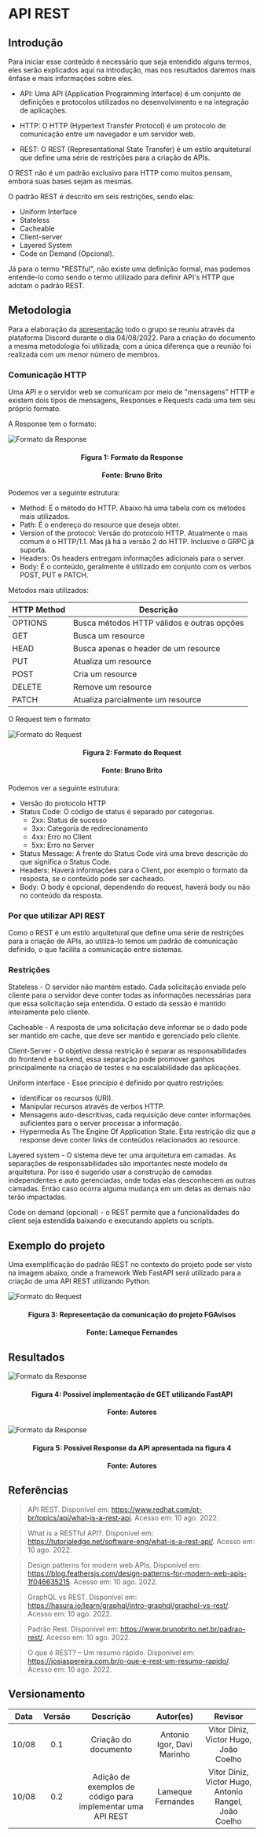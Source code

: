 # API REST

## Introdução

Para iniciar esse conteúdo é necessário que seja entendido alguns termos, eles serão explicados aqui na introdução, mas nos resultados daremos mais ênfase e mais informações sobre eles.

- API: Uma API (Application Programming Interface) é um conjunto de definições e protocolos utilizados no desenvolvimento e na integração de aplicações.

- HTTP: O HTTP (Hypertext Transfer Protocol) é um protocolo de comunicação entre um navegador e um servidor web.

- REST: O REST (Representational State Transfer) é um estilo arquitetural que define uma série de restrições para a criação de APIs.

O REST não é um padrão exclusivo para HTTP como muitos pensam, embora suas bases sejam as mesmas.

O padrão REST é descrito em seis restrições, sendo elas:

- Uniform Interface
- Stateless
- Cacheable
- Client-server
- Layered System
- Code on Demand (Opcional).

Já para o termo "RESTful", não existe uma definição formal, mas podemos entende-lo como sendo o termo utilizado para definir API's HTTP que adotam o padrão REST.

## Metodologia

Para a elaboração da [apresentação](https://www.canva.com/design/DAFINc4Wurs/lc_gjowzEkKgXO0Yl_Qk9Q/edit?utm_content=DAFINc4Wurs&utm_campaign=designshare&utm_medium=link2&utm_source=sharebutton) todo o grupo se reuniu através da plataforma Discord durante o dia 04/08/2022. Para a criação do documento a mesma metodologia foi utilizada, com a única diferença que a reunião foi realizada com um menor número de membros.

### Comunicação HTTP

Uma API e o servidor web se comunicam por meio de "mensagens" HTTP e existem dois tipos de mensagens, Responses e Requests cada uma tem seu próprio formato.

A Response tem o formato:

![Formato da Response](../assets/img/HTTP_Response.png)

<h4 align = "center"> Figura 1: Formato da Response </h6>
<h4 align = "center"> Fonte: Bruno Brito </h6>

Podemos ver a seguinte estrutura:

- Method: É o método do HTTP. Abaixo há uma tabela com os métodos mais utilizados.
- Path: É o endereço do resource que deseja obter.
- Version of the protocol: Versão do protocolo HTTP. Atualmente o mais comum é o HTTP/1.1. Mas já há a versão 2 do HTTP. Inclusive o GRPC já suporta.
- Headers: Os headers entregam informações adicionais para o server.
- Body: É o conteúdo, geralmente é utilizado em conjunto com os verbos POST, PUT e PATCH.

Métodos mais utilizados:

| HTTP Method | Descrição                                  |
| ----------- | ------------------------------------------ |
| OPTIONS     | Busca métodos HTTP válidos e outras opções |
| GET         | Busca um resource                          |
| HEAD        | Busca apenas o header de um resource       |
| PUT         | Atualiza um resource                       |
| POST        | Cria um resource                           |
| DELETE      | Remove um resource                         |
| PATCH       | Atualiza parcialmente um resource          |

O Request tem o formato:

![Formato do Request](../assets/img/HTTP_Request.png)

<h4 align = "center"> Figura 2: Formato do Request </h6>
<h4 align = "center"> Fonte: Bruno Brito </h6>

Podemos ver a seguinte estrutura:

- Versão do protocolo HTTP
- Status Code: O código de status é separado por categorias.
  - 2xx: Status de sucesso
  - 3xx: Categoria de redirecionamento
  - 4xx: Erro no Client
  - 5xx: Erro no Server
- Status Message: A frente do Status Code virá uma breve descrição do que significa o Status Code.
- Headers: Haverá informações para o Client, por exemplo o formato da resposta, se o conteúdo pode ser cacheado.
- Body: O body é opcional, dependendo do request, haverá body ou não no conteúdo da resposta.

### Por que utilizar API REST

Como o REST é um estilo arquitetural que define uma série de restrições para a criação de APIs, ao utilizá-lo temos um padrão de comunicação definido, o que facilita a comunicação entre sistemas.

### Restrições

Stateless - O servidor não mantém estado. Cada solicitação enviada pelo cliente para o servidor deve conter todas as informações necessárias para que essa solicitação seja entendida. O estado da sessão é mantido inteiramente pelo cliente.

Cacheable - A resposta de uma solicitação deve informar se o dado pode ser mantido em cache, que deve ser mantido e gerenciado pelo cliente.

Client-Server - O objetivo dessa restrição é separar as responsabilidades do frontend e backend, essa separação pode promover ganhos principalmente na criação de testes e na escalabilidade das aplicações.

Uniform interface - Esse princípio é definido por quatro restrições:

- Identificar os recursos (URI).
- Manipular recursos através de verbos HTTP.
- Mensagens auto-descritivas, cada requisição deve conter informações suficientes para o server processar a informação.
- Hypermedia As The Engine Of Application State. Esta restrição diz que a response deve conter links de conteúdos relacionados ao resource.

Layered system - O sistema deve ter uma arquitetura em camadas. As separações de responsabilidades são importantes neste modelo de arquitetura. Por isso é sugerido usar a construção de camadas independentes e auto gerenciadas, onde todas elas desconhecem as outras camadas. Então caso ocorra alguma mudança em um delas as demais não terão impactadas.

Code on demand (opcional) - o REST permite que a funcionalidades do client seja estendida baixando e executando applets ou scripts.

## Exemplo do projeto

Uma exemplificação do padrão REST no contexto do projeto pode ser visto na imagem abaixo, onde a framework Web FastAPI será utilizado para a criação de uma API REST utilizando Python.

![Formato do Request](../assets/img/exemploFastAPI.png)

<h4 align = "center"> Figura 3: Representação da comunicação do projeto FGAvisos </h6>
<h4 align = "center"> Fonte: Lameque Fernandes </h6>

## Resultados

![Formato da Response](../assets/img/codigoExAPI.png)

<h4 align = "center"> Figura 4: Possivel implementação de GET utilizando FastAPI </h6>
<h4 align = "center"> Fonte: Autores </h6>

![Formato da Response](../assets/img/exemploRespostaAPI.png)

<h4 align = "center"> Figura 5: Possivel Response da API apresentada na figura 4 </h6>
<h4 align = "center"> Fonte: Autores </h6>

## Referências

> API REST. Disponível em: https://www.redhat.com/pt-br/topics/api/what-is-a-rest-api. Acesso em: 10 ago. 2022.

> What is a RESTful API?. Disponível em: https://tutorialedge.net/software-eng/what-is-a-rest-api/. Acesso em: 10 ago. 2022.

> Design patterns for modern web APIs. Disponível em: https://blog.feathersjs.com/design-patterns-for-modern-web-apis-1f046635215. Acesso em: 10 ago. 2022.

> GraphQL vs REST. Disponível em: https://hasura.io/learn/graphql/intro-graphql/graphql-vs-rest/. Acesso em: 10 ago. 2022.

> Padrão Rest. Disponível em: https://www.brunobrito.net.br/padrao-rest/. Acesso em: 10 ago. 2022.

> O que é REST? – Um resumo rápido. Disponível em: https://josiaspereira.com.br/o-que-e-rest-um-resumo-rapido/. Acesso em: 10 ago. 2022.

## Versionamento

| Data  | Versão |                         Descrição                          |         Autor(es)          |   Revisor   |
| :---: | :----: | :--------------------------------------------------------: | :------------------------: | :---------: |
| 10/08 |  0.1   |                    Criação do documento                    | Antonio Igor, Davi Marinho | Vitor Diniz, Victor Hugo, João Coelho |
| 10/08 |  0.2   | Adição de exemplos de código para implementar uma API REST |     Lameque Fernandes      | Vitor Diniz, Victor Hugo, Antonio Rangel, João Coelho |
